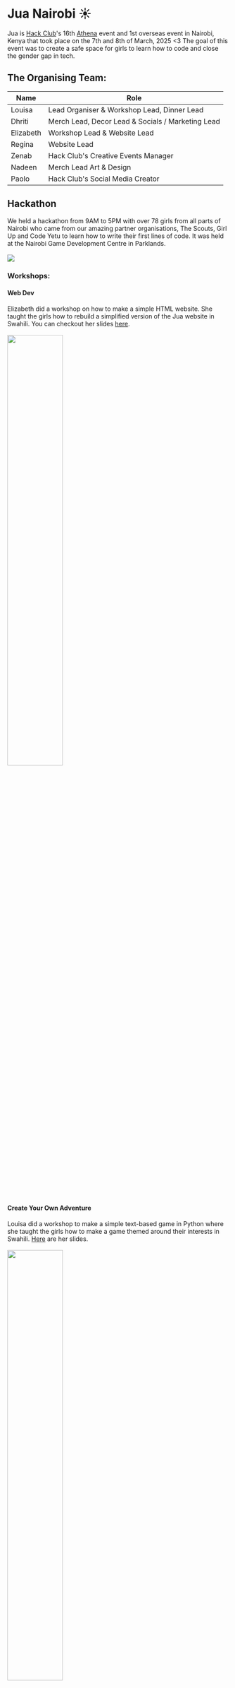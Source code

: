 
# Jua Nairobi ☀️

Jua is [Hack Club](https://hackclub.com)'s 16th [Athena](https://athena.hackclub.com) event and 1st overseas event in Nairobi, Kenya that took place on the 7th and 8th of March, 2025 <3 The goal of this event was to create a safe space for girls to learn how to code and close the gender gap in tech.


## The Organising Team:

|Name | Role|
|----|----|
|Louisa | Lead Organiser & Workshop Lead, Dinner Lead|
|Dhriti | Merch Lead, Decor Lead & Socials / Marketing Lead |
|Elizabeth | Workshop Lead & Website Lead |
|Regina | Website Lead |
|Zenab | Hack Club's Creative Events Manager |
|Nadeen | Merch Lead Art & Design |
|Paolo | Hack Club's Social Media Creator | 


## Hackathon

We held a hackathon from 9AM to 5PM with over 78 girls from all parts of Nairobi who came from our amazing partner organisations, The Scouts, Girl Up and Code Yetu to learn how to write their first lines of code. It was held at the Nairobi Game Development Centre in Parklands. <br><br>
![](https://hc-cdn.hel1.your-objectstorage.com/s/v3/314628ab0fcd86fa1ac36bff548ba38b30a3ace6_dsc00305.jpg)

### Workshops:

#### Web Dev
Elizabeth did a workshop on how to make a simple HTML website. She taught the girls how to rebuild a simplified version of the Jua website in Swahili. You can checkout her slides [here](https://docs.google.com/presentation/d/1MkF7E8tiTe4nTu-s3JJ_qPv0HBm_Hw8N8gdmwvkJ7vU/edit?usp=sharing). <br><br>
<img src="https://hc-cdn.hel1.your-objectstorage.com/s/v3/dd5b823756675fafcbdd392a14de89366e387b3c_dsc00190.jpg" width="50%">


#### Create Your Own Adventure
Louisa did a workshop to make a simple text-based game in Python where she taught the girls how to make a game themed around their interests in Swahili. [Here](https://www.figma.com/slides/FKN2yjBnaUK4PDnsyk00iP/CYOA?node-id=21-12&t=ebww4pT4ZEylf473-0) are her slides. <br><br>
<img src="https://hc-cdn.hel1.your-objectstorage.com/s/v3/99e414770dcbd486e1876ff9d807653be54ffb22_dsc00217__1_.jpg" width="50%">


## Dinner
The night before our hackathon, we hosted an incredible dinner at the Atrium - Karen Blixen Coffee Gardens with 15 incredible women in tech, 4 Hack Clubbers, 7 Aspiring Girls in Tech and 2 Hack Club Staff. We got to speak to inspiring figures in tech like Lorna Ogolla, the Partnerships Lead at Google Research Africa, Isis Nyong'o, one of Kenya's first women leaders in tech working at Viacom, Google and founding Malaica, or Kathleen Siminyu, a AI and AI Policy Researcher at The Distributed AI Research Institute! The dinner was full of so many learnings and fun! <br><br>
![](https://hc-cdn.hel1.your-objectstorage.com/s/v3/c46d853dfaca62df2b586ae88065fae996211e30_dsc00066.jpg)

## Budget
Our budget is transparent on [HCB](https://hcb.hackclub.com/jua/).
| Items                             | Amount in USD |
| --------------------------------- | --------- |
| Catering | 2,150     |
| Hotels                            | 775     |
| Flights                           | 1,500     |
| Transportation                     | 340     |
| Food for organisers               | 140       |
| Merch for organisers              | 210      |
| Hackathon expenses                | 1400       |
|Hackathon food | 660|
|Hackathon venue| 590|
| Dinner expenses                   | 270       |
| TOTAL                             | 7,950     |

## Website
Our [website](https://jua.hackclub.com) was built by Regina, Louisa and Nadeen.

## Special Thanks <3
Thank you so much to our incredible dinner guests, The Kenya Scouts Association, Girl Up, CodeYetu, The Nairobi Game Development Centre, The HCB Team, Zenab and Paolo!

Want more info about Jua? DM @lou on Slack
